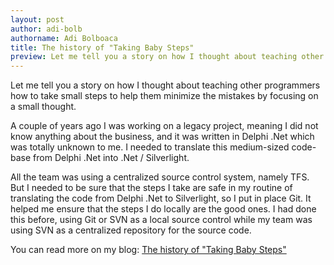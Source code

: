 ```yaml
---
layout: post
author: adi-bolb
authorname: Adi Bolboaca
title: The history of "Taking Baby Steps"
preview: Let me tell you a story on how I thought about teaching other programmers how to take small steps to help them minimize the mistakes by focusing on a small thought.
---
```

Let me tell you a story on how I thought about teaching other programmers how to take small steps to help them minimize the mistakes by focusing on a small thought.

A couple of years ago I was working on a legacy project, meaning I did not know anything about the business, and it was written in Delphi .Net which was totally unknown to me. I needed to translate this medium-sized code-base from Delphi .Net into .Net / Silverlight.

All the team was using a centralized source control system, namely TFS. But I needed to be sure that the steps I take are safe in my routine of translating the code from Delphi .Net to Silverlight, so I put in place Git. It helped me ensure that the steps I do locally are the good ones. I had done this before, using Git or SVN as a local source control while my team was using SVN as a centralized repository for the source code.

You can read more on my blog: [The history of "Taking Baby Steps"](http://blog.adrianbolboaca.ro/2013/01/the-history-of-taking-baby-steps/)